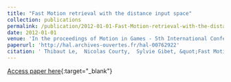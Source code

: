```yaml
---
title: "Fast Motion retrieval with the distance input space"
collection: publications
permalink: /publication/2012-01-01-Fast-Motion-retrieval-with-the-distance-input-space
date: 2012-01-01
venue: 'In the proceedings of Motion in Games - 5th International Conference, MIG 2012,'
paperurl: 'http://hal.archives-ouvertes.fr/hal-00762922'
citation: ' Thibaut Le,  Nicolas Courty,  Sylvie Gibet, &quot;Fast Motion retrieval with the distance input space.&quot; In the proceedings of Motion in Games - 5th International Conference, MIG 2012,, 2012.'
---
```

[Access paper here](http://hal.archives-ouvertes.fr/hal-00762922){:target="_blank"}
